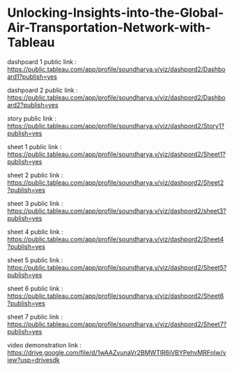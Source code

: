 # Unlocking-Insights-into-the-Global-Air-Transportation-Network-with-Tableau


dashpoard 1 public link : https://public.tableau.com/app/profile/soundharya.v/viz/dashpord2/Dashboard1?publish=yes

dashpoard 2 public link : https://public.tableau.com/app/profile/soundharya.v/viz/dashpord2/Dashboard2?publish=yes

story public link : https://public.tableau.com/app/profile/soundharya.v/viz/dashpord2/Story1?publish=yes

sheet 1 public link : https://public.tableau.com/app/profile/soundharya.v/viz/dashpord2/Sheet1?publish=yes

sheet 2 public link : https://public.tableau.com/app/profile/soundharya.v/viz/dashpord2/Sheet2?publish=yes

sheet 3 public link : https://public.tableau.com/app/profile/soundharya.v/viz/dashpord2/sheet3?publish=yes

sheet 4 public link : https://public.tableau.com/app/profile/soundharya.v/viz/dashpord2/Sheet4?publish=yes

sheet 5 public link : https://public.tableau.com/app/profile/soundharya.v/viz/dashpord2/Sheet5?publish=yes

sheet 6 public link : https://public.tableau.com/app/profile/soundharya.v/viz/dashpord2/Sheet6?publish=yes

sheet 7 public link : https://public.tableau.com/app/profile/soundharya.v/viz/dashpord2/Sheet7?publish=yes

video demonstration link : https://drive.google.com/file/d/1wAAZvunaVr2BMWTlR6iVBYPehvMRFnIw/view?usp=drivesdk
